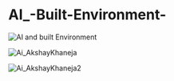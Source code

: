 # AI_-Built-Environment-


![AI and built Environment](https://github.com/user-attachments/assets/dc99d039-7779-4003-95b5-2cc2a3c9dc29)


![Ai_AkshayKhaneja](https://github.com/user-attachments/assets/f8ecba57-66aa-4110-bdf8-6b6618a806df)


![Ai_AkshayKhaneja2](https://github.com/user-attachments/assets/74e13b6c-a564-4cbf-a721-8378a0974bb6)

